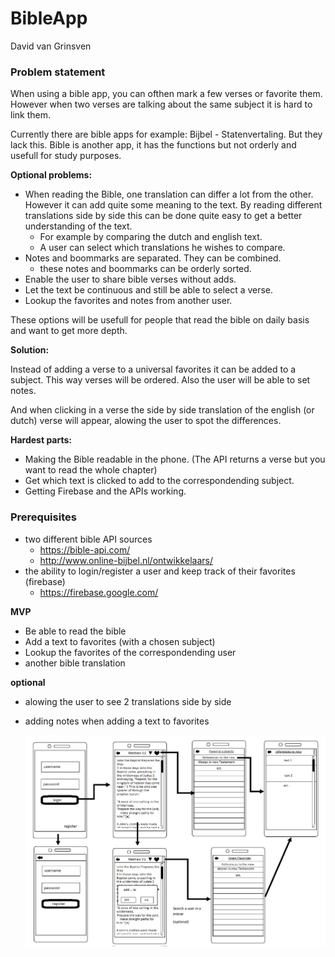 # BibleApp
David van Grinsven

### Problem statement
When using a bible app, you can ofthen mark a few verses or favorite them.
However when two verses are talking about the same subject it is hard to link them.

Currently there are bible apps for example: Bijbel - Statenvertaling.
But they lack this.
Bible is another app, it has the functions but not orderly and usefull for study purposes.

__Optional problems:__

* When reading the Bible, one translation can differ a lot from the other. However it can add quite some meaning to the text.
By reading different translations side by side this can be done quite easy to get a better understanding of the text. 
  * For example by comparing the dutch and english text.
  * A user can select which translations he wishes to compare.
* Notes and boommarks are separated. They can be combined.
  * these notes and boommarks can be orderly sorted.
* Enable the user to share bible verses without adds.
* Let the text be continuous and still be able to select a verse.
* Lookup the favorites and notes from another user.

These options will be usefull for people that read the bible on daily basis and want to get more depth.

__Solution:__

Instead of adding a verse to a universal favorites it can be added to a subject. This way verses will be ordered.
Also the user will be able to set notes.

And when clicking in a verse the side by side translation of the english (or dutch) verse will appear, alowing the user to spot the differences.

__Hardest parts:__
* Making the Bible readable in the phone. (The API returns a verse but you want to read the whole chapter)
* Get which text is clicked to add to the correspondending subject.
* Getting Firebase and the APIs working.


### Prerequisites
* two different bible API sources
  * https://bible-api.com/
  * http://www.online-bijbel.nl/ontwikkelaars/
* the ability to login/register a user and keep track of their favorites (firebase)
  * https://firebase.google.com/
  

__MVP__
* Be able to read the bible
* Add a text to favorites (with a chosen subject)
* Lookup the favorites of the correspondending user
* another bible translation


__optional__ 
* alowing the user to see 2 translations side by side
* adding notes when adding a text to favorites


  ![draft](/doc/draft.jpg)

